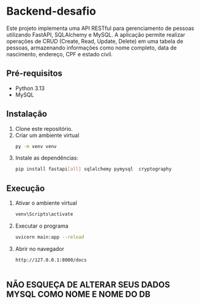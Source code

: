 # Backend-desafio
Este projeto implementa uma API RESTful para gerenciamento de pessoas utilizando FastAPI, SQLAlchemy e MySQL. A aplicação permite realizar operações de CRUD (Create, Read, Update, Delete) em uma tabela de pessoas, armazenando informações como nome completo, data de nascimento, endereço, CPF e estado civil.

## Pré-requisitos

- Python 3.13
- MySQL

## Instalação

1. Clone este repositório.
2. Criar um ambiente virtual
   ```bash
   py -m venv venv
3. Instale as dependências:
   ```bash
   pip install fastapi[all] sqlalchemy pymysql  cryptography
## Execução
1. Ativar o ambiente virtual
   ```bash
   venv\Scripts\activate

 2. Executar o programa
    ```bash
    uvicorn main:app --reload
 3. Abrir no navegador
    ```bash
    http://127.0.0.1:8000/docs
     
## NÃO ESQUEÇA DE ALTERAR SEUS DADOS MYSQL COMO NOME <SENHA> E NOME DO DB

